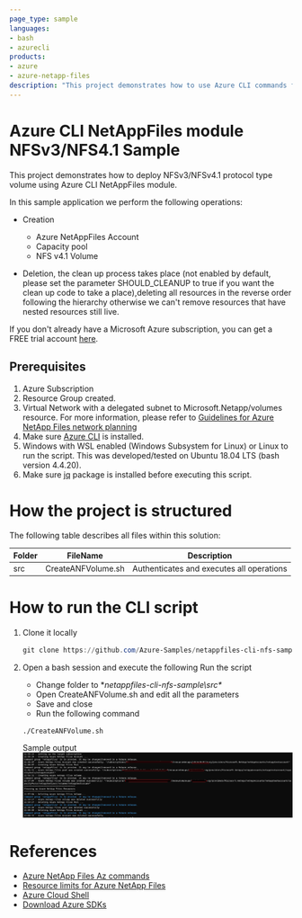 ```yaml
---
page_type: sample
languages:
- bash
- azurecli
products:
- azure
- azure-netapp-files
description: "This project demonstrates how to use Azure CLI commands for Azure NetAppFiles to deploy NFSv3 or NFSv4.1 Volume." 
---
```


# Azure CLI NetAppFiles module NFSv3/NFS4.1 Sample

This project demonstrates how to deploy NFSv3/NFSv4.1 protocol type volume using Azure CLI NetAppFiles module.

In this sample application we perform the following operations:

* Creation
  * Azure NetAppFiles Account
  * Capacity pool 
  * NFS v4.1 Volume 
 
* Deletion, the clean up process takes place (not enabled by default, please set the parameter SHOULD_CLEANUP to true if you want the clean up code to take a place),deleting all resources in the reverse order following the hierarchy otherwise we can't remove resources that have nested resources still live.

If you don't already have a Microsoft Azure subscription, you can get a FREE trial account [here](http://go.microsoft.com/fwlink/?LinkId=330212).

## Prerequisites

1. Azure Subscription
1. Resource Group created.
1. Virtual Network with a delegated subnet to Microsoft.Netapp/volumes resource. For more information, please refer to [Guidelines for Azure NetApp Files network planning](https://docs.microsoft.com/en-us/azure/azure-netapp-files/azure-netapp-files-network-topologies)
1. Make sure [Azure CLI](https://docs.microsoft.com/cli/azure/install-azure-cli) is installed.
1. Windows with WSL enabled (Windows Subsystem for Linux) or Linux to run the script. This was developed/tested on Ubuntu 18.04 LTS (bash version 4.4.20).
1. Make sure [jq](https://stedolan.github.io/jq/) package is installed before executing this script.
	
	
# How the project is structured

The following table describes all files within this solution:

| Folder     | FileName                | Description                                                                                                                         |
|------------|-------------------------|-------------------------------------------------------------------------------------------------------------------------------------|
| src        | CreateANFVolume.sh      | Authenticates and executes all operations                                                                                           |

# How to run the CLI script

1. Clone it locally
    ```powershell
    git clone https://github.com/Azure-Samples/netappfiles-cli-nfs-sample.git
    ```
	
1. Open a bash session and execute the following Run the script

	 * Change folder to **netappfiles-cli-nfs-sample\src\**
	 * Open CreateANFVolume.sh and edit all the parameters
	 * Save and close
	 * Run the following command
	 ``` Terminal
	 ./CreateANFVolume.sh
	 ```

	Sample output
	![e2e execution](./media/e2e-execution.PNG) 

	
# References

* [Azure NetApp Files Az commands](https://docs.microsoft.com/en-us/cli/azure/netappfiles?view=azure-cli-latest)
* [Resource limits for Azure NetApp Files](https://docs.microsoft.com/en-us/azure/azure-netapp-files/azure-netapp-files-resource-limits)
* [Azure Cloud Shell](https://docs.microsoft.com/en-us/azure/cloud-shell/quickstart)
* [Download Azure SDKs](https://azure.microsoft.com/downloads/)
